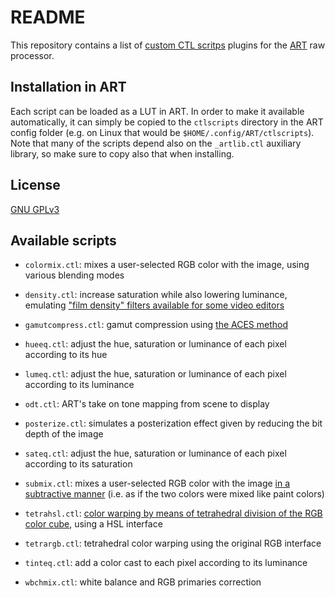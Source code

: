 # README

This repository contains a list of [custom CTL scritps](https://art.pixls.us/Luts) plugins for the [ART](https://art.pixls.us) raw processor.

## Installation in ART

Each script can be loaded as a LUT in ART. In order to make it available automatically, it can simply be copied to the `ctlscripts` directory in the ART config folder (e.g. on Linux that would be `$HOME/.config/ART/ctlscripts`).
Note that many of the scripts depend also on the `_artlib.ctl` auxiliary library, so make sure to copy also that when installing.

## License

[GNU GPLv3](https://www.gnu.org/licenses/gpl-3.0.html)

## Available scripts

- `colormix.ctl`: mixes a user-selected RGB color with the image, using
  various blending modes

- `density.ctl`: increase saturation while also lowering luminance, emulating
  ["film density" filters available for some video editors](https://filmmakingelements.com/davinci-resolve-color-density-dctl/)

- `gamutcompress.ctl`: gamut compression using [the ACES method](https://github.com/jedypod/gamut-compress)

- `hueeq.ctl`: adjust the hue, saturation or luminance of each pixel
  according to its hue

- `lumeq.ctl`: adjust the hue, saturation or luminance of each pixel
  according to its luminance

- `odt.ctl`: ART's take on tone mapping from scene to display

- `posterize.ctl`: simulates a posterization effect given by reducing the bit
  depth of the image

- `sateq.ctl`: adjust the hue, saturation or luminance of each pixel
  according to its saturation

- `submix.ctl`: mixes a user-selected RGB color with the image
  [in a subtractive manner](http://scottburns.us/subtractive-color-mixture/)
  (i.e. as if the two colors were mixed like paint colors)

- `tetrahsl.ctl`:
  [color warping by means of tetrahedral division of the RGB color cube](https://drive.google.com/file/d/1h5BE2qGgxyKpEMC3hM1brolZkv28vagz/view?usp=sharing),
  using a HSL interface

- `tetrargb.ctl`: tetrahedral color warping using the original RGB interface

- `tinteq.ctl`: add a color cast to each pixel according to its luminance

- `wbchmix.ctl`: white balance and RGB primaries correction
